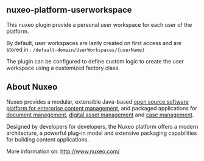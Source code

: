 nuxeo-platform-userworkspace
----------------------------

This nuxeo plugin provide a personal user workspace for each user of the platform.

By default, user workspaces are lazily created on first access and are stored in : `/default-domain/UserWorkspaces/{userName}`

The plugin can be configured to define custom logic to create the user workspace using a customized factory class.


About Nuxeo
-----------

Nuxeo provides a modular, extensible Java-based
[open source software platform for enterprise content management](http://www.nuxeo.com/en/products/ep),
and packaged applications for [document management](http://www.nuxeo.com/en/products/document-management),
[digital asset management](http://www.nuxeo.com/en/products/dam) and
[case management](http://www.nuxeo.com/en/products/case-management).

Designed by developers for developers, the Nuxeo platform offers a modern
architecture, a powerful plug-in model and extensive packaging
capabilities for building content applications.

More information on: <http://www.nuxeo.com/>
